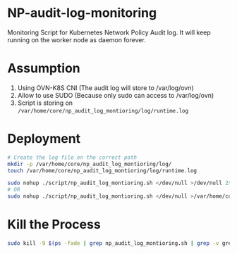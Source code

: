 # NP-audit-log-monitoring

Monitoring Script for Kubernetes Network Policy Audit log.
It will keep running on the worker node as daemon forever.

# Assumption

1. Using OVN-K8S CNI (The audit log will store to /var/log/ovn)
2. Allow to use SUDO (Because only sudo can access to /var/log/ovn)
3. Script is storing on `/var/home/core/np_audit_log_montioring/log/runtime.log`

# Deployment

``` sh
# Create the log file on the correct path
mkdir -p /var/home/core/np_audit_log_montioring/log/
touch /var/home/core/np_audit_log_montioring/log/runtime.log

sudo nohup ./script/np_audit_log_montioring.sh </dev/null >/dev/null 2>&1 &
# OR
sudo nohup ./script/np_audit_log_montioring.sh </dev/null >/var/home/core/np_audit_log_montioring/log/runtime.log 2>&1 & 
```

# Kill the Process

``` sh
sudo kill -9 $(ps -fade | grep np_audit_log_montioring.sh | grep -v grep | awk '{print $2}')
```
